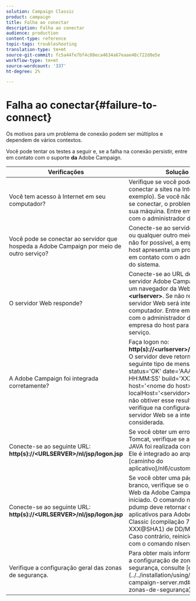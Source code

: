 ```yaml
---
solution: Campaign Classic
product: campaign
title: Falha ao conectar
description: Falha ao conectar
audience: production
content-type: reference
topic-tags: troubleshooting
translation-type: tm+mt
source-git-commit: fc5a44fe7bf4c88eca4634a67eaae48c722d8e5e
workflow-type: tm+mt
source-wordcount: '337'
ht-degree: 2%

---
```



# Falha ao conectar{#failure-to-connect}

Os motivos para um problema de conexão podem ser múltiplos e dependem de vários contextos.

Você pode tentar os testes a seguir e, se a falha na conexão persistir, entre em contato com o suporte **da** Adobe Campaign.



<table> 
<thead> 
<tr> 
<th>Verificações<br /> </th> 
<th>Solução<br /> </th> 
</tr> 
</thead> 
<tbody> 
<tr> 
<td>Você tem acesso à Internet em seu computador?</td> 
<td>Verifique se você pode se conectar a sites na Internet (por exemplo). Se você não conseguir se conectar, o problema está em sua máquina. Entre em contato com o administrador do sistema.</td>
</tr>
<tr> 
<td>Você pode se conectar ao servidor que hospeda a Adobe Campaign por meio de outro serviço?</td> 
<td>Conecte-se ao servidor via SSH ou qualquer outro meio. Se isso não for possível, a empresa do host apresenta um problema. Entre em contato com o administrador do sistema.</td>
</tr>
<tr> 
<td>O servidor Web responde?</td> 
<td>Conecte-se ao URL de acesso do servidor Adobe Campaign usando um navegador da Web: <b>http(s):// &lt;urlserver&gt;</b>. Se não responder, o servidor Web será interrompido no computador. Entre em contato com o administrador do sistema da empresa do host para reiniciar o serviço.</td>
</tr>
<tr> 
<td>A Adobe Campaign foi integrada corretamente?</td> 
<td>Faça logon no: <b>http(s)://&lt;urlserver&gt;/r/test</b> URL. O servidor deve retornar o seguinte tipo de mensagem: &lt;redir status='OK' date='AAAA/MM/DD HH:MM:SS' build='XXXX' host='&lt;nome do host&gt;' localHost='&lt;servidor&gt;'/&gt;Se você não obtiver esse resultado, verifique na configuração do servidor Web se a integração é considerada.</td>
</tr>
<tr> 
<td>Conecte-se ao seguinte URL: <b>http(s)://&lt;URLSERVER&gt;/nl/jsp/logon.jsp</b></td>
<td>Se você obter um erro Java Tomcat, verifique se a integração JAVA foi realizada corretamente. Ele é integrado ao arquivo [caminho do aplicativo]/nl6/customer.sh</td>
</tr>
<tr> 
<td>Conecte-se ao seguinte URL: <b>http(s)://&lt;URLSERVER&gt;/nl/jsp/logon.jsp</b></td>
<td>Se você obter uma página em branco, verifique se o módulo da Web da Adobe Campaign foi iniciado. O comando nlserver pdump deve retornar o servidor de aplicativos para Adobe Campaign Classic (compilação 7.X YY.R XXX@SHA1) de DD/MM/AAAA. Caso contrário, reinicie o módulo com o comando nlserver start web</td>
</tr>
<tr>
<td>Verifique a configuração geral das zonas de segurança.</td>
<td>Para obter mais informações sobre a configuração de zonas de segurança, consulte [esta seção](../../installation/using/configuring-campaign-server.md#definindo-zonas-de-segurança)</td>
</tr>
</tbody> 
</table>
